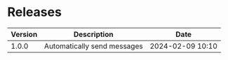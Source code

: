 # Releases

Version | Description | Date
--- | ---- | ---
1.0.0 | Automatically send messages | 2024-02-09 10:10
